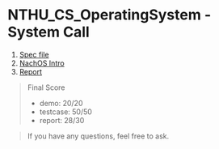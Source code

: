 # NTHU_CS_OperatingSystem - System Call
1. [Spec file](2024_MP1_Spec.pdf)
2. [NachOS Intro](NachOS_Introduction.pdf)
4. [Report](MP3_report_26.pdf)

> Final Score
> * demo: 20/20
> * testcase: 50/50
> * report: 28/30

> If you have any questions, feel free to ask.

